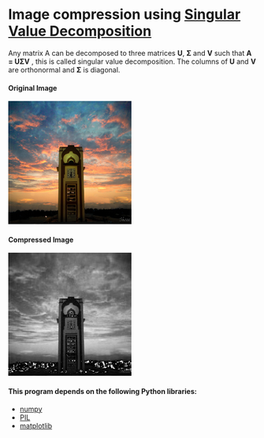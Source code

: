 <html>
<body>
<h1>Image compression using <a href="http://web.mit.edu/be.400/www/SVD/Singular_Value_Decomposition.htm">Singular Value Decomposition</a></h1>
<p>
Any matrix  A  can be decomposed to three matrices  <b>U</b>, <b>Σ</b> and <b>V</b> such that  <b>A = UΣV</b> , 
this is called singular value decomposition. The columns of <b>U</b> and <b>V</b> are orthonormal and <b>Σ</b> is diagonal.
</p>
<h4>Original Image</h4>
<img src="test.jpg" width="250px" height="250px">
<br>
<h4>Compressed Image</h4>
<img src="compressed.jpg" width="250px" height="250px">
<br>
<h4>This program depends on the following Python libraries:</h4>
<ul>
<li><a href="http://www.numpy.org/">numpy</a></li>
<li><a href="https://pillow.readthedocs.io/en/4.0.x/">PIL</a></li>
<li><a href="http://matplotlib.org/">matplotlib</a></li>
</ul>
</body>
</html>
